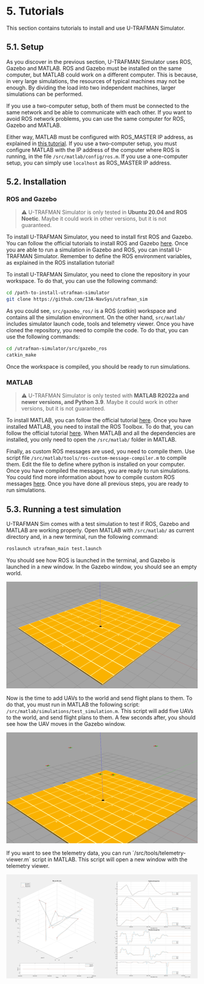 # 5. Tutorials
This section contains tutorials to install and use U-TRAFMAN Simulator.

## 5.1. Setup
As you discover in the previous section, U-TRAFMAN Simulator uses ROS, Gazebo and MATLAB. ROS and Gazebo must be installed on the same computer, but MATLAB could work on a different computer. This is because, in very large simulations, the resources of typical machines may not be enough. By dividing the load into two independent machines, larger simulations can be performed.

If you use a two-computer setup, both of them must be connected to the same network and be able to communicate with each other. If you want to avoid ROS network problems, you can use the same computer for ROS, Gazebo and MATLAB. 

Either way, MATLAB must be configured with ROS_MASTER IP address, as explained in [this tutorial](https://es.mathworks.com/help/ros/ug/get-started-with-ros.html). If you use a two-computer setup, you must configure MATLAB with the IP address of the computer where ROS is running, in the file `/src/matlab/config/ros.m`. If you use a one-computer setup, you can simply use `localhost` as ROS_MASTER IP address.


## 5.2. Installation
### ROS and Gazebo
>:warning:  U-TRAFMAN Simulator is only tested in **Ubuntu 20.04 and ROS Noetic**. Maybe it could work in other versions, but it is not guaranteed.

To install U-TRAFMAN Simulator, you need to install first ROS and Gazebo. You can follow the official tutorials to install ROS and Gazebo [here](http://wiki.ros.org/noetic/Installation). Once you are  able to run a simulation in Gazebo and ROS, you can install U-TRAFMAN Simulator. Remember to define the ROS environment variables, as explained in the ROS installation tutorial!

To install U-TRAFMAN Simulator, you need to clone the repository in your workspace. To do that, you can use the following command:

```bash
cd /path-to-install-utrafman-simulator
git clone https://github.com/I3A-NavSys/utrafman_sim
```
As you could see, `src/gazebo_ros/` is a ROS (_catkin_) workspace and contains all the simulation environment. On the other hand, `src/matlab/` includes simulator launch code, tools and telemetry viewer. Once you have cloned the repository, you need to compile the code. To do that, you can use the following commands:

```bash
cd /utrafman-simulator/src/gazebo_ros
catkin_make
```
Once the workspace is compiled, you should be ready to run simulations.

### MATLAB
>:warning:  U-TRAFMAN Simulator is only tested with **MATLAB R2022a and newer versions, and Python 3.9**. Maybe it could work in other versions, but it is not guaranteed.

To install MATLAB, you can follow the official tutorial [here](https://es.mathworks.com/help/install/ug/install-mathworks-software.html). Once you have installed MATLAB, you need to install the ROS Toolbox. To do that, you can follow the official tutorial [here](https://es.mathworks.com/help/ros/ug/install-ros-toolbox.html). When MATLAB and all the dependencies are installed, you only need to open the `/src/matlab/` folder in MATLAB. 

Finally, as custom ROS messages are used, you need to compile them. Use script file `/src/matlab/tools/ros-custom-message-compiler.m` to compile them. Edit the file to define where python is installed on your computer. Once you have compiled the messages, you are ready to run simulations. You could find more information about how to compile custom ROS messages [here](https://es.mathworks.com/help/ros/custom-message-support.html?s_tid=CRUX_lftnav). Once you have done all previous steps, you are ready to run simulations.

## 5.3. Running a test simulation
U-TRAFMAN Sim comes with a test simulation to test if ROS, Gazebo and MATLAB are working properly. Open MATLAB with `/src/matlab/` as current directory and, in a new terminal, run the following command:
```bash
roslaunch utrafman_main test.launch
```
You should see how ROS is launched in the terminal, and Gazebo is launched in a new window. In the Gazebo window, you should see an empty world.

![Empty World](./img/tutorials/test-simulation-world-1.png 'Gazebo Viewer. Empty world.  :size=800px')

Now is the time to add UAVs to the world and send flight plans to them. To do that, you must run in MATLAB the following script: `/src/matlab/simulations/test_simulation.m`. This script will add five UAVs to the world, and send flight plans to them. A few seconds after, you should see how the UAV moves in the Gazebo window.

![UAVs](./img/tutorials/test-simulation-world-2.png 'Gazebo Viewer. Five UAV flying. :size=800px')

If you want to see the telemetry data, you can run ´/src/tools/telemetry-viewer.m´ script in MATLAB. This script will open a new window with the telemetry viewer.

![Telemetry Viewer](./img/tutorials/test-simulation-telemetry-viewer-1.jpg 'MATLAB Telemetry Viewer window :size=800px')